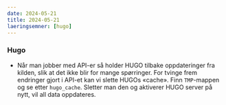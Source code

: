 ```yaml
---
date: 2024-05-21
title: 2024-05-21
laeringsemner: [hugo]
---
```


### Hugo 
* Når man jobber med API-er så holder HUGO tilbake oppdateringer fra kilden, slik at det ikke blir for mange spørringer. For tvinge frem endringer gjort i API-et kan vi slette HUGOs «cache». Finn `TMP`-mappen og se etter `hugo_cache`. Sletter man den og aktiverer HUGO server på nytt, vil all data oppdateres.
